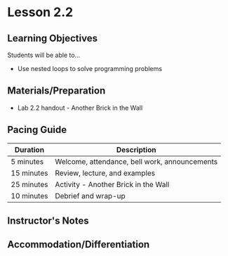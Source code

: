 # Lesson 2.2

## Learning Objectives
Students will be able to...
* Use nested loops to solve programming problems

## Materials/Preparation
* Lab 2.2 handout - Another Brick in the Wall

## Pacing Guide
| Duration | Description |
|--|--|
|5 minutes | Welcome, attendance, bell work, announcements |
|15 minutes | Review, lecture, and examples |
|25 minutes | Activity - Another Brick in the Wall |
|10 minutes | Debrief and wrap-up |

## Instructor's Notes

## Accommodation/Differentiation